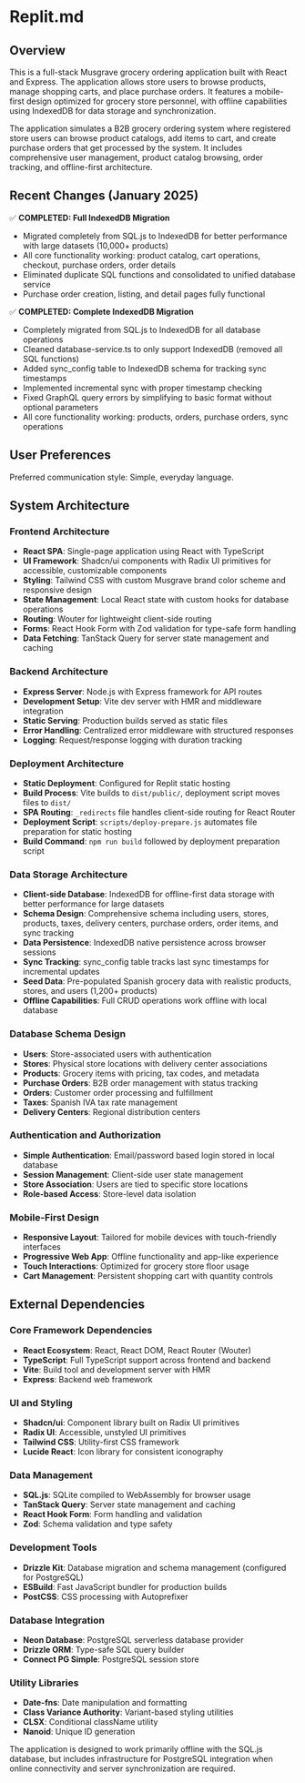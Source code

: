 # Replit.md

## Overview

This is a full-stack Musgrave grocery ordering application built with React and Express. The application allows store users to browse products, manage shopping carts, and place purchase orders. It features a mobile-first design optimized for grocery store personnel, with offline capabilities using IndexedDB for data storage and synchronization.

The application simulates a B2B grocery ordering system where registered store users can browse product catalogs, add items to cart, and create purchase orders that get processed by the system. It includes comprehensive user management, product catalog browsing, order tracking, and offline-first architecture.

## Recent Changes (January 2025)

✅ **COMPLETED: Full IndexedDB Migration**
- Migrated completely from SQL.js to IndexedDB for better performance with large datasets (10,000+ products)
- All core functionality working: product catalog, cart operations, checkout, purchase orders, order details
- Eliminated duplicate SQL functions and consolidated to unified database service
- Purchase order creation, listing, and detail pages fully functional

✅ **COMPLETED: Complete IndexedDB Migration**
- Completely migrated from SQL.js to IndexedDB for all database operations
- Cleaned database-service.ts to only support IndexedDB (removed all SQL functions)
- Added sync_config table to IndexedDB schema for tracking sync timestamps
- Implemented incremental sync with proper timestamp checking
- Fixed GraphQL query errors by simplifying to basic format without optional parameters
- All core functionality working: products, orders, purchase orders, sync operations

## User Preferences

Preferred communication style: Simple, everyday language.

## System Architecture

### Frontend Architecture
- **React SPA**: Single-page application using React with TypeScript
- **UI Framework**: Shadcn/ui components with Radix UI primitives for accessible, customizable components
- **Styling**: Tailwind CSS with custom Musgrave brand color scheme and responsive design
- **State Management**: Local React state with custom hooks for database operations
- **Routing**: Wouter for lightweight client-side routing
- **Forms**: React Hook Form with Zod validation for type-safe form handling
- **Data Fetching**: TanStack Query for server state management and caching

### Backend Architecture
- **Express Server**: Node.js with Express framework for API routes
- **Development Setup**: Vite dev server with HMR and middleware integration
- **Static Serving**: Production builds served as static files
- **Error Handling**: Centralized error middleware with structured responses
- **Logging**: Request/response logging with duration tracking

### Deployment Architecture
- **Static Deployment**: Configured for Replit static hosting
- **Build Process**: Vite builds to `dist/public/`, deployment script moves files to `dist/`
- **SPA Routing**: `_redirects` file handles client-side routing for React Router
- **Deployment Script**: `scripts/deploy-prepare.js` automates file preparation for static hosting
- **Build Command**: `npm run build` followed by deployment preparation script

### Data Storage Architecture
- **Client-side Database**: IndexedDB for offline-first data storage with better performance for large datasets
- **Schema Design**: Comprehensive schema including users, stores, products, taxes, delivery centers, purchase orders, order items, and sync tracking
- **Data Persistence**: IndexedDB native persistence across browser sessions
- **Sync Tracking**: sync_config table tracks last sync timestamps for incremental updates
- **Seed Data**: Pre-populated Spanish grocery data with realistic products, stores, and users (1,200+ products)
- **Offline Capabilities**: Full CRUD operations work offline with local database

### Database Schema Design
- **Users**: Store-associated users with authentication
- **Stores**: Physical store locations with delivery center associations
- **Products**: Grocery items with pricing, tax codes, and metadata
- **Purchase Orders**: B2B order management with status tracking
- **Orders**: Customer order processing and fulfillment
- **Taxes**: Spanish IVA tax rate management
- **Delivery Centers**: Regional distribution centers

### Authentication and Authorization
- **Simple Authentication**: Email/password based login stored in local database
- **Session Management**: Client-side user state management
- **Store Association**: Users are tied to specific store locations
- **Role-based Access**: Store-level data isolation

### Mobile-First Design
- **Responsive Layout**: Tailored for mobile devices with touch-friendly interfaces
- **Progressive Web App**: Offline functionality and app-like experience
- **Touch Interactions**: Optimized for grocery store floor usage
- **Cart Management**: Persistent shopping cart with quantity controls

## External Dependencies

### Core Framework Dependencies
- **React Ecosystem**: React, React DOM, React Router (Wouter)
- **TypeScript**: Full TypeScript support across frontend and backend
- **Vite**: Build tool and development server with HMR
- **Express**: Backend web framework

### UI and Styling
- **Shadcn/ui**: Component library built on Radix UI primitives
- **Radix UI**: Accessible, unstyled UI primitives
- **Tailwind CSS**: Utility-first CSS framework
- **Lucide React**: Icon library for consistent iconography

### Data Management
- **SQL.js**: SQLite compiled to WebAssembly for browser usage
- **TanStack Query**: Server state management and caching
- **React Hook Form**: Form handling and validation
- **Zod**: Schema validation and type safety

### Development Tools
- **Drizzle Kit**: Database migration and schema management (configured for PostgreSQL)
- **ESBuild**: Fast JavaScript bundler for production builds
- **PostCSS**: CSS processing with Autoprefixer

### Database Integration
- **Neon Database**: PostgreSQL serverless database provider
- **Drizzle ORM**: Type-safe SQL query builder
- **Connect PG Simple**: PostgreSQL session store

### Utility Libraries
- **Date-fns**: Date manipulation and formatting
- **Class Variance Authority**: Variant-based styling utilities
- **CLSX**: Conditional className utility
- **Nanoid**: Unique ID generation

The application is designed to work primarily offline with the SQL.js database, but includes infrastructure for PostgreSQL integration when online connectivity and server synchronization are required.
